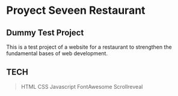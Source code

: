 # Proyect Seveen Restaurant

## Dummy Test Project


This is a test project of a website for a restaurant to strengthen the fundamental bases of web development.

## TECH

> HTML
> CSS
> Javascript
> FontAwesome
> Scrollreveal
